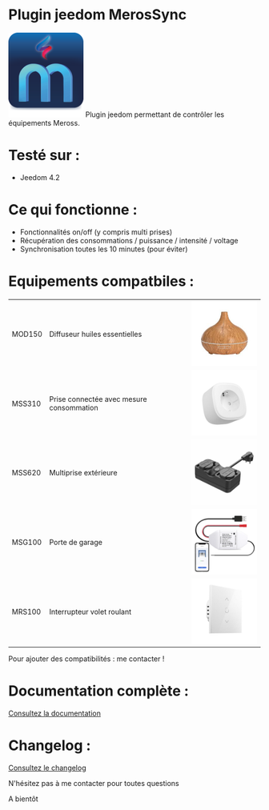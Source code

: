 Plugin jeedom MerosSync
========================
<img src="docs/images/MerosSync_icon.png" width="150" />
Plugin jeedom permettant de contrôler les équipements Meross.

# Testé sur :
- Jeedom 4.2

# Ce qui fonctionne :
- Fonctionnalités on/off (y compris multi prises)
- Récupération des consommations / puissance / intensité / voltage
- Synchronisation toutes les 10 minutes (pour éviter)

# Equipements compatbiles :

<table>
  <tr>
    <td>MOD150</td>
    <td>Diffuseur huiles essentielles</td>
    <td><img src="desktop/images/mod150.png" width=150 /></td>
  </tr>
  <tr>
    <td>MSS310</td>
    <td>Prise connectée avec mesure consommation</td>
    <td><img src="desktop/images/mss310.png" width=150 /></td>
  </tr>
  <tr>
    <td>MSS620</td>
    <td>Multiprise extérieure</td>
    <td><img src="desktop/images/mss620.png" width=150 /></td>
  </tr>
  <tr>
    <td>MSG100</td>
    <td>Porte de garage</td>
    <td><img src="desktop/images/msg100.png" width=150 /></td>
  </tr>
  <tr>
    <td>MRS100</td>
    <td>Interrupteur volet roulant</td>
    <td><img src="desktop/images/mrs100.png" width=150 /></td>
  </tr>
</table>

Pour ajouter des compatibilités : me contacter !

# Documentation complète :
[Consultez la documentation](https://www.gowa.fr/plugin-jeedom)

# Changelog :
[Consultez le changelog](docs/fr_FR/changelog.md)


N'hésitez pas à me contacter pour toutes questions

A bientôt
